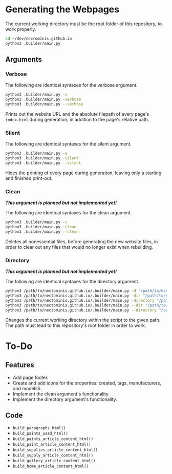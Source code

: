 # Generating the Webpages

The current working directory must be the root folder of this repository, to work properly.

```bash
cd ~/dev/necrominis.github.io
python3 .builder/main.py
```

## Arguments

### Verbose

The following are identical syntaxes for the verbose argument.

```bash
python3 .builder/main.py -v
python3 .builder/main.py -verbose
python3 .builder/main.py --verbose
```

Prints out the website URL and the absolute filepath of every page's `index.html` during generation, in addition to the page's relative path.

### Silent

The following are identical syntaxes for the silent argument.

```bash
python3 .builder/main.py -s
python3 .builder/main.py -silent
python3 .builder/main.py --silent
```

Hides the printing of every page during generation, leaving only a starting and finished print-out.

### Clean

**_This argument is planned but not implemented yet!_**

The following are identical syntaxes for the clean argument.

```bash
python3 .builder/main.py -c
python3 .builder/main.py -clean
python3 .builder/main.py --clean
```

Deletes all nonessential files, before generating the new website files, in order to clear out any files that would no longer exist when rebuilding.

### Directory

**_This argument is planned but not implemented yet!_**

The following are identical syntaxes for the directory argument.

```bash
python3 /path/to/nectominis.github.io/.builder/main.py -d "/path/to/nectominis.github.io/"
python3 /path/to/nectominis.github.io/.builder/main.py -dir "/path/to/nectominis.github.io/"
python3 /path/to/nectominis.github.io/.builder/main.py -directory "/path/to/nectominis.github.io/"
python3 /path/to/nectominis.github.io/.builder/main.py --dir "/path/to/nectominis.github.io/"
python3 /path/to/nectominis.github.io/.builder/main.py --directory "/path/to/nectominis.github.io/"
```

Changes the current working directory within the script to the given path. The path must lead to this repository's root folder in order to work.

# To-Do

## Features

* Add page footer.
* Create and add icons for the properties: created, tags, manufacturers, and modelsS.
* Implement the clean argument's functionality.
* Implement the directory argument's functionality.

## Code

* `build_paragraphs_html()`
* `build_paints_used_html()`
* `build_paints_article_content_html()`
* `build_paint_article_content_html()`
* `build_supplies_article_content_html()`
* `build_supply_article_content_html()`
* `build_gallery_article_content_html()`
* `build_home_article_content_html()`